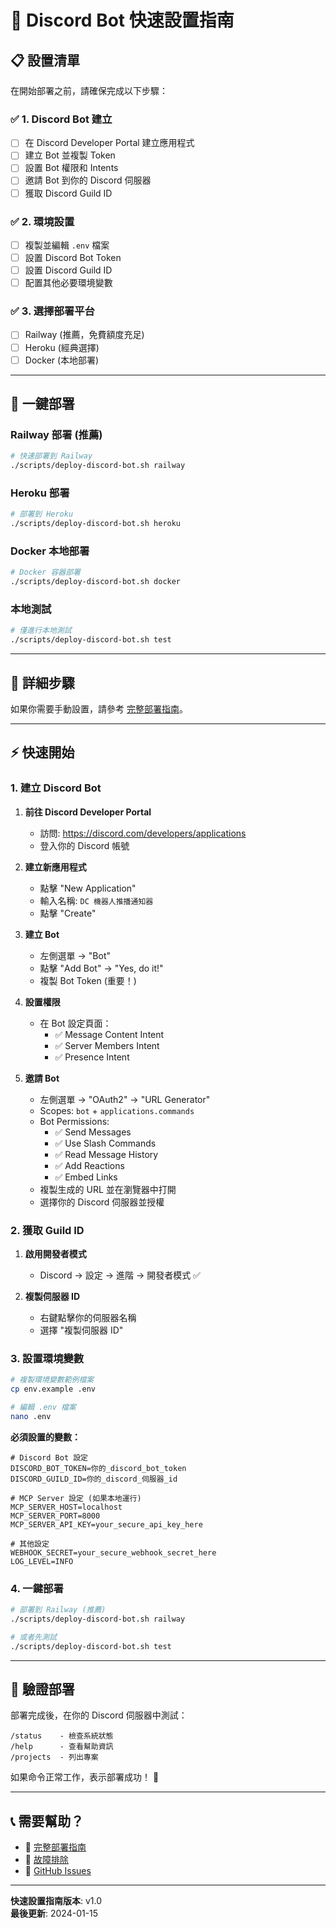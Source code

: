 # 🤖 Discord Bot 快速設置指南

## 📋 設置清單

在開始部署之前，請確保完成以下步驟：

### ✅ 1. Discord Bot 建立
- [ ] 在 Discord Developer Portal 建立應用程式
- [ ] 建立 Bot 並複製 Token
- [ ] 設置 Bot 權限和 Intents
- [ ] 邀請 Bot 到你的 Discord 伺服器
- [ ] 獲取 Discord Guild ID

### ✅ 2. 環境設置
- [ ] 複製並編輯 `.env` 檔案
- [ ] 設置 Discord Bot Token
- [ ] 設置 Discord Guild ID
- [ ] 配置其他必要環境變數

### ✅ 3. 選擇部署平台
- [ ] Railway (推薦，免費額度充足)
- [ ] Heroku (經典選擇)
- [ ] Docker (本地部署)

---

## 🚀 一鍵部署

### Railway 部署 (推薦)
```bash
# 快速部署到 Railway
./scripts/deploy-discord-bot.sh railway
```

### Heroku 部署
```bash
# 部署到 Heroku
./scripts/deploy-discord-bot.sh heroku
```

### Docker 本地部署
```bash
# Docker 容器部署
./scripts/deploy-discord-bot.sh docker
```

### 本地測試
```bash
# 僅進行本地測試
./scripts/deploy-discord-bot.sh test
```

---

## 📝 詳細步驟

如果你需要手動設置，請參考 [完整部署指南](docs/DISCORD_BOT_DEPLOYMENT.md)。

---

## ⚡ 快速開始

### 1. 建立 Discord Bot

1. **前往 Discord Developer Portal**
   - 訪問: https://discord.com/developers/applications
   - 登入你的 Discord 帳號

2. **建立新應用程式**
   - 點擊 "New Application"
   - 輸入名稱: `DC 機器人推播通知器`
   - 點擊 "Create"

3. **建立 Bot**
   - 左側選單 → "Bot"
   - 點擊 "Add Bot" → "Yes, do it!"
   - 複製 Bot Token (重要！)

4. **設置權限**
   - 在 Bot 設定頁面：
     - ✅ Message Content Intent
     - ✅ Server Members Intent
     - ✅ Presence Intent

5. **邀請 Bot**
   - 左側選單 → "OAuth2" → "URL Generator"
   - Scopes: `bot` + `applications.commands`
   - Bot Permissions: 
     - ✅ Send Messages
     - ✅ Use Slash Commands
     - ✅ Read Message History
     - ✅ Add Reactions
     - ✅ Embed Links
   - 複製生成的 URL 並在瀏覽器中打開
   - 選擇你的 Discord 伺服器並授權

### 2. 獲取 Guild ID

1. **啟用開發者模式**
   - Discord → 設定 → 進階 → 開發者模式 ✅

2. **複製伺服器 ID**
   - 右鍵點擊你的伺服器名稱
   - 選擇 "複製伺服器 ID"

### 3. 設置環境變數

```bash
# 複製環境變數範例檔案
cp env.example .env

# 編輯 .env 檔案
nano .env
```

**必須設置的變數：**
```env
# Discord Bot 設定
DISCORD_BOT_TOKEN=你的_discord_bot_token
DISCORD_GUILD_ID=你的_discord_伺服器_id

# MCP Server 設定 (如果本地運行)
MCP_SERVER_HOST=localhost
MCP_SERVER_PORT=8000
MCP_SERVER_API_KEY=your_secure_api_key_here

# 其他設定
WEBHOOK_SECRET=your_secure_webhook_secret_here
LOG_LEVEL=INFO
```

### 4. 一鍵部署

```bash
# 部署到 Railway (推薦)
./scripts/deploy-discord-bot.sh railway

# 或者先測試
./scripts/deploy-discord-bot.sh test
```

---

## 🔧 驗證部署

部署完成後，在你的 Discord 伺服器中測試：

```
/status    - 檢查系統狀態
/help      - 查看幫助資訊
/projects  - 列出專案
```

如果命令正常工作，表示部署成功！ 🎉

---

## 📞 需要幫助？

- 📖 [完整部署指南](docs/DISCORD_BOT_DEPLOYMENT.md)
- 🐛 [故障排除](docs/DISCORD_BOT_DEPLOYMENT.md#故障排除)
- 💬 [GitHub Issues](https://github.com/tk009999/MobileNotifiyMCPServer/issues)

---

**快速設置指南版本**: v1.0  
**最後更新**: 2024-01-15 